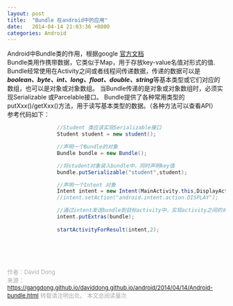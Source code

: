 ```yaml
---
layout: post
title:  "Bundle 在android中的应用"
date:   2014-04-14 21:03:36 +0800
categories: Android
---
```

Android中Bundle类的作用，根据google [官方文档](http://developer.android.com/reference/android/os/Bundle.html)<br>Bundle类用作携带数据，它类似于Map，用于存放key-value名值对形式的值.<br>
Bundle经常使用在Activity之间或者线程间传递数据，传递的数据可以是***boolean、byte、int、long、float、double、string***等基本类型或它们对应的数组，也可以是对象或对象数组。
当Bundle传递的是对象或对象数组时，必须实现Serializable 或Parcelable接口。
Bundle提供了各种常用类型的putXxx()/getXxx()方法，用于读写基本类型的数据。（各种方法可以查看API）<br>
参考代码如下：<br>
```java
                //Student 类应该实现Serializable接口
                Student student = new student();

                //声明一个Bundle的对象
                Bundle bundle = new Bundle();

                //将student对象装入bundle中，同时声明key值
                bundle.putSerializable("student",student);

                //声明一个Intent 对象
                Intent intent = new Intent(MainActivity.this,DisplayActivity.class);
                //intent.setAction("android.intent.action.DISPLAY");

                //通过intent发送bundle到目标activity中，实现activity之间的对象传递
                intent.putExtras(bundle);
                
                startActivityForResult(intent,2);

```
<!-- Gitalk 评论 start  -->
<!-- Link Gitalk 的支持文件  -->
<link rel="stylesheet" href="https://unpkg.com/gitalk/dist/gitalk.css">
<script src="https://unpkg.com/gitalk/dist/gitalk.min.js"></script>
<div id="gitalk-container"></div>
<script type="text/javascript">
   var gitalk = new Gitalk({

   // gitalk的主要参数
   clientID: '5e24fc307693a6df3bc5',
   clientSecret: '28c9c17e1174c705c42e9bdc92f87cadcc4ec8b8',
   repo: 'daviddong.github.io',
   owner: 'gangdong',
   admin: ['gangdong'],
   id: 'android/2014/04/14/Android-bundle.html',
   title: 'comments'
    });
   gitalk.render('gitalk-container');
</script>
<!-- Gitalk end -->

<br><br><br>

<font size="2" color="#aaa">作者：David Dong<br></font>
<font size="2" color="#aaa">来源：https://gangdong.github.io/daviddong.github.io/android/2014/04/14/Android-bundle.html</font>
<font size="2" color="#aaa">转载请注明出处。</font>
<span id="busuanzi_container_page_pv" ></span><font size="2" color="#aaa">
本文总阅读量</font><font size="2" color="#aaa"><span id="busuanzi_value_page_pv"></font></span><font size="2" color="#aaa">次</font>
